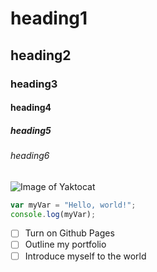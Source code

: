 # heading1

## heading2

### heading3

#### heading4

##### heading5

###### heading6

![Image of Yaktocat](https://octodex.github.com/images/yaktocat.png)

```javascript
var myVar = "Hello, world!";
console.log(myVar);
```

- [ ] Turn on Github Pages
- [ ] Outline my portfolio
- [ ] Introduce myself to the world
